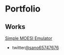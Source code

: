 # Portfolio

## Works
[Simple MOESI Emulator](https://sano-jin.github.io/moesi/moesi.html)

- twitter[@sano65747676](https://twitter.com/sano65747676)
